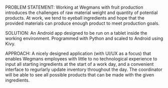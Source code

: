 PROBLEM STATEMENT:
Working at Wegmans with fruit production introduces the challenges of raw material weight and quantity of potential products.
At work, we tend to eyeball ingredients and hope that the provided materials can produce enough product to meet production goals.

SOLUTION:
An Android app designed to be run on a tablet inside the working environment. Programmed with Python and scaled to Android using Kivy.

APPROACH:
A nicely designed application (with UI/UX as a focus) that enables Wegmans employees with little to no technological experience to input all
starting ingredients at the start of a work day, and a convenient interface to regurlarly update inventory throughout the day. The coordinator
will be able to see all possible products that can be made with the given ingredients. 
